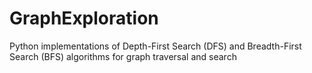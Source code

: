 # GraphExploration
Python implementations of Depth-First Search (DFS) and Breadth-First Search (BFS) algorithms for graph traversal and search
